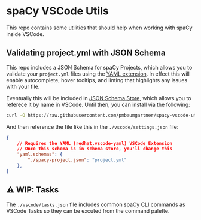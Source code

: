 # spaCy VSCode Utils

This repo contains some utilities that should help when working with spaCy inside VSCode.

## Validating project.yml with JSON Schema

This repo includes a JSON Schema for spaCy Projects, which allows you to validate your `project.yml` files using the [YAML extension](https://marketplace.visualstudio.com/items?itemName=redhat.vscode-yaml). In effect this will enable autocomplete, hover tooltips, and linting that highlights any issues with your file.

Eventually this will be included in [JSON Schema Store](https://www.schemastore.org/json/), which allows you to referece it by name in VSCode. Until then, you can install via the following:

```bash
curl -O https://raw.githubusercontent.com/pmbaumgartner/spacy-vscode-utils/main/spacy-project.json
```

And then reference the file like this in the `./vscode/settings.json` file:

```json
{
    // Requires the YAML (redhat.vscode-yaml) VSCode Extension 
    // Once this schema is in schema store, you'll change this
    "yaml.schemas": {
        "./spacy-project.json": "project.yml"
    },
}
```

## ⚠️ WIP: Tasks

The `./vscode/tasks.json` file includes common spaCy CLI commands as VSCode Tasks so they can be excuted from the command palette.
